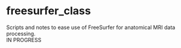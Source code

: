 # freesurfer_class
Scripts and notes to ease use of FreeSurfer for anatomical MRI data processing. <br>
IN PROGRESS
